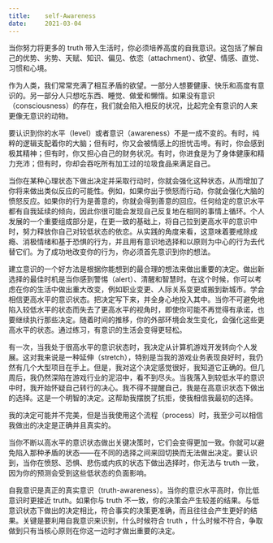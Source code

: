 ```yaml
---
title:    self-Awareness
date:     2021-03-04
---
```


当你努力将更多的 truth 带入生活时，你必须培养高度的自我意识。这包括了解自己的优势、劣势、天赋、知识、偏见、依恋（attachment）、欲望、情感、直觉、习惯和心境。

作为人类，我们常常充满了相互矛盾的欲望。一部分人想要健康、快乐和高度有意识的。另一部分人只想吃东西、睡觉、做爱和懒惰。如果没有意识（consciousness）的存在，我们就会陷入相反的状况，比起完全有意识的人来更像无意识的动物。

要认识到你的水平（level）或者意识（awareness）不是一成不变的。有时，纯粹的逻辑支配着你的大脑；但有时，你又会被情感上的担忧击垮。有时，你会感到极其精神；但有时，你又担心自己的财务状况。有时，你进食是为了身体健康和精力充沛；但有时，你却会吞吃所有加工过的垃圾食品来满足自己。

当你在某种心理状态下做出决定并采取行动时，你就会强化这种状态，从而增加了你将来做出类似反应的可能性。例如，如果你出于愤怒而行动，你就会强化大脑的愤怒反应。如果你的行为是善意的，你就会得到善意的回应。任何给定的意识水平都有自我延续的倾向，因此你很可能会发现自己反复地在相同的事情上循环。个人发展的一个重要组成部分是，在更一致的基础上，将自己拉到更高水平的意识中时，努力释放你自己对较低状态的依恋。从实践的角度来看，这意味着要戒除成瘾、消极情绪和基于恐惧的行为，并且用有意识地选择和以原则为中心的行为去代替它们。为了成功地改变你的行为，你必须首先意识到你的想法。

建立意识的一个好方法是根据你能想到的最合理的想法来做出重要的决定。做出新选择的最佳时机是当你感到警惕（alert）、清醒和智慧时。在这个时候，你可以考虑在你的生活中做出重大改变，例如职业变更、人际关系变更或搬到新城市。学会相信更高水平的意识状态。把决定写下来，并全身心地投入其中。当你不可避免地陷入较低水平的状态而失去了更高水平的视角时，即使你可能不再觉得有承诺，也要继续执行那些决定。随着时间的推移，你的外部环境会发生变化，会强化这些更高水平的状态。通过练习，有意识的生活会变得更轻松。

有一次，当我处于很高水平的意识状态时，我决定从计算机游戏开发转向个人发展。这对我来说是一种延伸（stretch），特别是当我的游戏业务表现良好时，我仍然有几个大型项目在手上。但是，我对这个决定感觉很好，我知道它正确的。但几周后，我仍然深陷在游戏行业的泥沼中，看不到尽头。当我落入到较低水平的意识中时，我开始怀疑自己转行的决心。我不得不提醒自己，我是在高意识状态下做出的选择。这是一个明智的决定。这帮助我摆脱了抗拒，使我相信我最初的选择。

我的决定可能并不完美，但是当我使用这个流程（process）时，我至少可以相信我做出的决定是正确并且真实的。

当你不断以高水平的意识状态做出关键决策时，它们会变得更加一致。你就可以避免陷入那种矛盾的状态——在不同的选择之间来回切换而无法做出决定。要认识到，当你在愤怒、恐惧、悲伤或内疚的状态下做出选择时，你无法与 truth 一致，因为你的预测会受到这些低状态的负面影响。

自我意识是真正的真实意识（truth-awareness）。当你的意识水平高时，你比低意识时更接近 truth。如果你与 truth 不一致，你的决策会产生较差的结果。与低意识状态下做出的决定相比，符合事实的决策更准确，而且往往会产生更好的结果。关键是要利用自我意识来识别，什么时候符合 truth ，什么时候不符合，争取做到只有当核心原则在你这一边时才做出重要的决定。